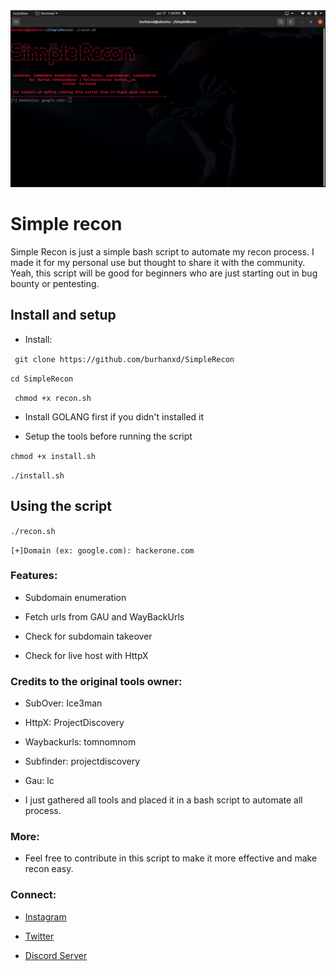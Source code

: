 <img src="https://raw.githubusercontent.com/burhanxd/SimpleRecon/main/Screenshot%20from%202021-01-17%2013-30-11.png">

# Simple recon

Simple Recon is just a simple bash script to automate my recon process. I made it for my personal use but thought to share it with the community. Yeah, this script will be good for beginners who are just starting out in bug bounty or pentesting.

## Install and setup

- Install:

``` git clone https://github.com/burhanxd/SimpleRecon```

``` cd SimpleRecon ``` 

``` chmod +x recon.sh```

- Install GOLANG first if you didn't installed it

- Setup the tools before running the script

``` chmod +x install.sh ```

``` ./install.sh ```

## Using the script

``` ./recon.sh ```

``` [+]Domain (ex: google.com): hackerone.com ```

### Features:

- Subdomain enumeration

- Fetch urls from GAU and WayBackUrls

- Check for subdomain takeover

- Check for live host with HttpX

### Credits to the original tools owner:

- SubOver: Ice3man

- HttpX: ProjectDiscovery

- Waybackurls: tomnomnom

- Subfinder: projectdiscovery

- Gau: lc

- I just gathered all tools and placed it in a bash script to automate all process.

### More:

- Feel free to contribute in this script to make it more effective and make recon easy.

### Connect:

- [Instagram](https://instagram.com/burhan__xd)

- [Twitter](https://twitter.com/burhan__xd)

- [Discord Server](https://discord.gg/GnS9vMuDuH)
